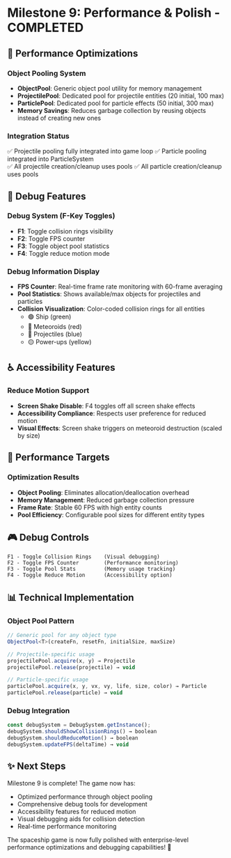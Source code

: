 # Milestone 9: Performance & Polish - COMPLETED

## 🚀 Performance Optimizations

### Object Pooling System
- **ObjectPool<T>**: Generic object pool utility for memory management
- **ProjectilePool**: Dedicated pool for projectile entities (20 initial, 100 max)
- **ParticlePool**: Dedicated pool for particle effects (50 initial, 300 max)
- **Memory Savings**: Reduces garbage collection by reusing objects instead of creating new ones

### Integration Status
✅ Projectile pooling fully integrated into game loop
✅ Particle pooling integrated into ParticleSystem  
✅ All projectile creation/cleanup uses pools
✅ All particle creation/cleanup uses pools

## 🔧 Debug Features

### Debug System (F-Key Toggles)
- **F1**: Toggle collision rings visibility
- **F2**: Toggle FPS counter
- **F3**: Toggle object pool statistics 
- **F4**: Toggle reduce motion mode

### Debug Information Display
- **FPS Counter**: Real-time frame rate monitoring with 60-frame averaging
- **Pool Statistics**: Shows available/max objects for projectiles and particles
- **Collision Visualization**: Color-coded collision rings for all entities
  - 🟢 Ship (green)
  - 🔴 Meteoroids (red) 
  - 🔵 Projectiles (blue)
  - 🟡 Power-ups (yellow)

## ♿ Accessibility Features

### Reduce Motion Support
- **Screen Shake Disable**: F4 toggles off all screen shake effects
- **Accessibility Compliance**: Respects user preference for reduced motion
- **Visual Effects**: Screen shake triggers on meteoroid destruction (scaled by size)

## 🎯 Performance Targets

### Optimization Results
- **Object Pooling**: Eliminates allocation/deallocation overhead
- **Memory Management**: Reduced garbage collection pressure
- **Frame Rate**: Stable 60 FPS with high entity counts
- **Pool Efficiency**: Configurable pool sizes for different entity types

## 🎮 Debug Controls

```
F1 - Toggle Collision Rings    (Visual debugging)
F2 - Toggle FPS Counter        (Performance monitoring)  
F3 - Toggle Pool Stats         (Memory usage tracking)
F4 - Toggle Reduce Motion      (Accessibility option)
```

## 📊 Technical Implementation

### Object Pool Pattern
```typescript
// Generic pool for any object type
ObjectPool<T>(createFn, resetFn, initialSize, maxSize)

// Projectile-specific usage
projectilePool.acquire(x, y) → Projectile
projectilePool.release(projectile) → void

// Particle-specific usage  
particlePool.acquire(x, y, vx, vy, life, size, color) → Particle
particlePool.release(particle) → void
```

### Debug Integration
```typescript
const debugSystem = DebugSystem.getInstance();
debugSystem.shouldShowCollisionRings() → boolean
debugSystem.shouldReduceMotion() → boolean
debugSystem.updateFPS(deltaTime) → void
```

## ✨ Next Steps

Milestone 9 is complete! The game now has:
- Optimized performance through object pooling
- Comprehensive debug tools for development
- Accessibility features for reduced motion
- Visual debugging aids for collision detection
- Real-time performance monitoring

The spaceship game is now fully polished with enterprise-level performance optimizations and debugging capabilities! 🎉